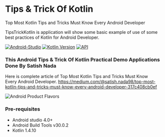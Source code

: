 
# Tips & Trick Of Kotlin #
Top Most Kotlin Tips and Tricks Must Know Every Android Developer

TipsTrickKotlin is application will show some basic example of use of some best practices of Kotlin for Android Developer.


[![Android-Studio](https://img.shields.io/badge/Android%20Studio-4.0+-orange.svg?style=flat)](https://developer.android.com/studio/)
[![Kotlin Version](https://img.shields.io/badge/Kotlin-v1.4.10-blue.svg)](https://kotlinlang.org)
[![API](https://img.shields.io/badge/API-16%2B-brightgreen.svg?style=flat)](https://android-arsenal.com/api?level=19)

### This Android Tips & Trick Of Kotlin Practical Demo Applications Done By Satish Nada
Here is complete article of Top Most Kotlin Tips and Tricks Must Know Every Android Developer.
https://medium.com/@satish.nada98/top-most-kotlin-tips-and-tricks-must-know-every-android-developer-317c408cb0ef

<img src="https://miro.medium.com/v2/resize:fit:4800/format:webp/1*W2tv4u0Uym9zDq_tuFzj4w.png" alt="Android Product Flavors"/>


### Pre-requisites ###

* Android studio 4.0+
* Android Build Tools v30.0.2
* Kotlin 1.4.10
